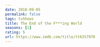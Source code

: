 ```yaml
---
date: 2018-09-05
permalink: false
tags: tvShows
title: The End of the F***ing World
seasons: [1]
rating: 5
url: https://www.imdb.com/title/tt6257970
---
```



